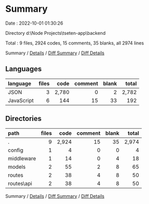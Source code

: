 # Summary

Date : 2022-10-01 01:30:26

Directory d:\\Node Projects\\tseten-app\\backend

Total : 9 files,  2924 codes, 15 comments, 35 blanks, all 2974 lines

Summary / [Details](details.md) / [Diff Summary](diff.md) / [Diff Details](diff-details.md)

## Languages
| language | files | code | comment | blank | total |
| :--- | ---: | ---: | ---: | ---: | ---: |
| JSON | 3 | 2,780 | 0 | 2 | 2,782 |
| JavaScript | 6 | 144 | 15 | 33 | 192 |

## Directories
| path | files | code | comment | blank | total |
| :--- | ---: | ---: | ---: | ---: | ---: |
| . | 9 | 2,924 | 15 | 35 | 2,974 |
| config | 1 | 4 | 0 | 0 | 4 |
| middleware | 1 | 14 | 0 | 4 | 18 |
| models | 2 | 55 | 2 | 8 | 65 |
| routes | 2 | 38 | 4 | 8 | 50 |
| routes\\api | 2 | 38 | 4 | 8 | 50 |

Summary / [Details](details.md) / [Diff Summary](diff.md) / [Diff Details](diff-details.md)